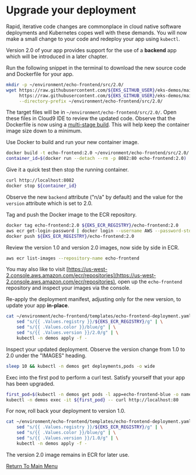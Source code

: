 # Upgrade your deployment

Rapid, iterative code changes are commonplace in cloud native software deployments and Kubernetes copes well with these demands.
You will now make a small change to your code and redeploy your app using `kubectl`.

Version 2.0 of your app provides support for the use of a **backend** app which will be introduced in a later chapter.

Run the following snippet in the terminal to download the new source code and Dockerfile for your app.
```bash
mkdir -p ~/environment/echo-frontend/src/2.0/
wget https://raw.githubusercontent.com/${EKS_GITHUB_USER}/eks-demos/main/echo-frontend/src/2.0/main.go \
     https://raw.githubusercontent.com/${EKS_GITHUB_USER}/eks-demos/main/echo-frontend/src/2.0/Dockerfile \
     --directory-prefix ~/environment/echo-frontend/src/2.0/
```

The target files will be in `~/environment/echo-frontend/src/2.0/`.
Open these files in Cloud9 IDE to review the updated code.
Observe that the Dockerfile is now using a [multi-stage build](https://docs.docker.com/develop/develop-images/multistage-build/).
This will help keep the container image size down to a minimum.

Use Docker to build and run your new container image.
```bash
docker build -t echo-frontend:2.0 ~/environment/echo-frontend/src/2.0/
container_id=$(docker run --detach --rm -p 8082:80 echo-frontend:2.0)
```

Give it a quick test then stop the running container.
```bash
curl http://localhost:8082
docker stop ${container_id}
```

Observe the new `backend` attribute ("n/a" by default) and the value for the `version` attribute which is set to 2.0.

Tag and push the Docker image to the ECR repository.
```bash
docker tag echo-frontend:2.0 ${EKS_ECR_REGISTRY}/echo-frontend:2.0
aws ecr get-login-password | docker login --username AWS --password-stdin ${EKS_ECR_REGISTRY}
docker push ${EKS_ECR_REGISTRY}/echo-frontend:2.0
```

Review the version 1.0 and version 2.0 images, now side by side in ECR.
```bash
aws ecr list-images --repository-name echo-frontend
```

You may also like to visit [https://us-west-2.console.aws.amazon.com/ecr/repositories](https://us-west-2.console.aws.amazon.com/ecr/repositories), open up the `echo-frontend` repository and inspect your images via the console.

Re-apply the deployment manifest, adjusting only for the new version, to update your app **in-place**.
```bash
cat ~/environment/echo-frontend/templates/echo-frontend-deployment.yaml | \
    sed "s/{{ .Values.registry }}/${EKS_ECR_REGISTRY}/g" | \
    sed "s/{{ .Values.color }}/blue/g" | \
    sed "s/{{ .Values.version }}/2.0/g" | \
    kubectl -n demos apply -f -
```

Inspect your updated deployment.
Observe the version change from 1.0 to 2.0 under the "IMAGES" heading.
```bash
sleep 10 && kubectl -n demos get deployments,pods -o wide
```

Exec into the first pod to perform a curl test.
Satisfy yourself that your app has been upgraded.
```bash
first_pod=$(kubectl -n demos get pods -l app=echo-frontend-blue -o name | head -1)
kubectl -n demos exec -it ${first_pod} -- curl http://localhost:80
```

For now, roll back your deployment to version 1.0.
```bash
cat ~/environment/echo-frontend/templates/echo-frontend-deployment.yaml | \
    sed "s/{{ .Values.registry }}/${EKS_ECR_REGISTRY}/g" | \
    sed "s/{{ .Values.color }}/blue/g" | \
    sed "s/{{ .Values.version }}/1.0/g" | \
    kubectl -n demos apply -f -
```

The version 2.0 image remains in ECR for later use.

[Return To Main Menu](/README.md)